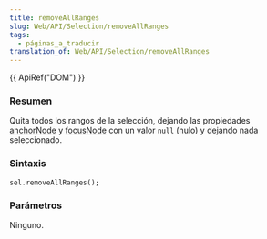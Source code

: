 ```yaml
---
title: removeAllRanges
slug: Web/API/Selection/removeAllRanges
tags:
  - páginas_a_traducir
translation_of: Web/API/Selection/removeAllRanges
---
```

{{ ApiRef("DOM") }}

### Resumen

Quita todos los rangos de la selección, dejando las propiedades [anchorNode](es/DOM/Selection/anchorNode) y [focusNode](es/DOM/Selection/focusNode) con un valor `null` (nulo) y dejando nada seleccionado.

### Sintaxis

    sel.removeAllRanges();

### Parámetros

Ninguno.
